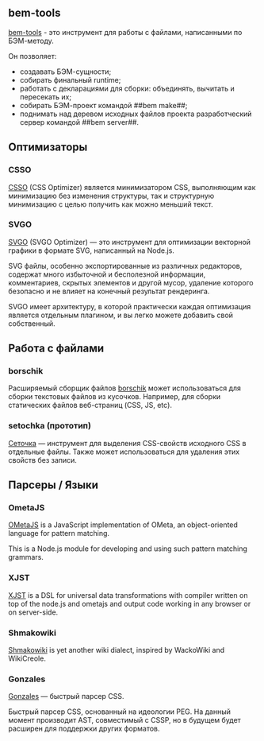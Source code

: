 ## bem-tools
[bem-tools](/tools/bem/bem-tools) - это инструмент для работы с файлами, написанными по БЭМ-методу.

Он позволяет:
  * создавать БЭМ-сущности;
  * собирать финальный runtime;
  * работать с декларациями для сборки: объединять, вычитать и пересекать их;
  * собирать БЭМ-проект командой ##bem make##;
  * поднимать над деревом исходных файлов проекта разработческий сервер командой ##bem server##.

## Оптимизаторы
### CSSO
[CSSO](/tools/optimizers/csso) (CSS Optimizer) является минимизатором CSS, выполняющим как минимизацию
без изменения структуры, так и структурную минимизацию с целью получить как можно меньший текст.

### SVGO
[SVGO](/tools/optimizers/svgo) (SVGO Optimizer) — это инструмент для оптимизации векторной графики в формате SVG, написанный на Node.js.

SVG файлы, особенно экспортированные из различных редакторов, содержат много избыточной и бесполезной информации,
комментариев, скрытых элементов и другой мусор, удаление которого безопасно и не влияет на конечный результат
рендеринга.

SVGO имеет архитектуру, в которой практически каждая оптимизация является отдельным плагином, и вы легко можете
добавить свой собственный.

## Работа с файлами
### borschik
Расширяемый сборщик файлов [borschik](/tools/optimizers/borschik) может использоваться для сборки текстовых
файлов из кусочков. Например, для сборки статических файлов веб-страниц (CSS, JS, etc).

### setochka (прототип)
[Сеточка](https://github.com/afelix/setochka) — инструмент для выделения CSS-свойств исходного CSS в отдельные файлы.
Также может использоваться для удаления этих свойств без записи.

## Парсеры / Языки
### OmetaJS
[OMetaJS](https://github.com/veged/ometa-js#ometajs-) is a JavaScript implementation of OMeta, an object-oriented
language for pattern matching.

This is a Node.js module for developing and using such pattern matching grammars.

### XJST
[XJST](http://en.bem.info/tools/templating-engines/xjst/) is a DSL for universal data transformations
with compiler written on top of the node.js and ometajs and output code working in any browser or on server-side.

### Shmakowiki
[Shmakowiki](https://github.com/veged/shmakowiki) is yet another wiki dialect, inspired by WackoWiki and WikiCreole.

### Gonzales
[Gonzales](https://github.com/css/gonzales) — быстрый парсер CSS.

Быстрый парсер CSS, основанный на идеологии PEG. На данный момент производит AST, совместимый с CSSP, но в будущем будет расширен для поддержки других форматов.
